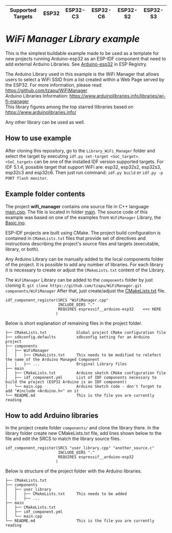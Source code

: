 | Supported Targets | ESP32 | ESP32-C3 | ESP32-C6 | ESP32-S2 | ESP32-S3 |
| ----------------- | ----- | -------- | -------- | -------- | -------- |

# _WiFi Manager Library example_

This is the simplest buildable example made to be used as a template for new projects running Arduino-esp32 as an ESP-IDF component that need to add external Arduino Libraries.
See [Arduino-esp32](https://components.espressif.com/components/espressif/arduino-esp32) in ESP Registry.

The Arduino Library used in this example is the WiFi Manager that allows users to select a WiFi SSID from a list created within a Web Page served by the ESP32.
For more information, please read https://github.com/tzapu/WiFiManager \
Arduino Libraries Information: https://www.arduinolibraries.info/libraries/wi-fi-manager \
This library figures among the top starred llibraries based on https://www.arduinolibraries.info/

Any other library can be used as well.

## How to use example

After cloning this repository, go to the `Library_WiFi_Manager` folder and select the target by executing `idf.py set-target <SoC_target>`. 
`<SoC_target>` can be one of the installed IDF version supported targets. 
For IDF 5.1.4, possible target that support WiFi are: esp32, esp32s2, esp32s3, esp32c3 and esp32c6.
Then just run command: `idf.py build` or `idf.py -p PORT flash monitor`.

## Example folder contents

The project **wifi_manager** contains one source file in C++ language [main.cpp](main/main.cpp). The file is located in folder [main](main).
The source code of this example was based on one of the examples from `WiFiManager` Library, the [Basic.ino](https://github.com/tzapu/WiFiManager/blob/master/examples/Basic/Basic.ino).

ESP-IDF projects are built using CMake. The project build configuration is contained in `CMakeLists.txt`
files that provide set of directives and instructions describing the project's source files and targets
(executable, library, or both).

Any Arduino Library can be manually added to the local components folder of the project.
It is possible to add any number of libraries.
For each library it is necessary to create or adjust the `CMakeLists.txt` content of the Library.

The `WiFiManager` Library can be added to the `components` folder by just cloning it.
`git clone https://github.com/tzapu/WiFiManager.git components/WiFiManager`
After that, just create/adjust the [CMakeLists.txt](components/WiFiManager/CMakeLists.txt) file.

```
idf_component_register(SRCS "WiFiManager.cpp"
                       INCLUDE_DIRS "."
                       REQUIRES espressif__arduino-esp32    <<< HERE
                      )
``` 

Below is short explanation of remaining files in the project folder.

```
├── CMakeLists.txt             Global project CMake configuration file
├── sdkconfig.defaults         sdkconfig setting for an Arduino project
├── components
│   ├── WiFiManager
│   │   ├── CMakeLists.txt     This needs to be modified to relefect the name of the Arduino Managed Component
│   │   ├── ...                Original Library files
├── main                       
│   ├── CMakeLists.txt         Arduino sketch CMake configuration file
│   ├── idf_component.yml      List of IDF components necessary to build the project (ESP32 Arduino is an IDF component)
│   └── main.cpp               Arduino Sketch code - don't forget to add "#include <Arduino.h>" on it
└── README.md                  This is the file you are currently reading
```

## How to add Arduino libraries

In the project create folder `components/` and clone the library there.
In the library folder create new CMakeLists.txt file, add lines shown below to the file and edit the SRCS to match the library source files.

```
idf_component_register(SRCS "user_library.cpp" "another_source.c"
                       INCLUDE_DIRS "."
                       REQUIRES espressif__arduino-esp32
                      )
```

Below is structure of the project folder with the Arduino libraries.

```
├── CMakeLists.txt
├── components
│   ├── user_library
│   │   ├── CMakeLists.txt     This needs to be added
│   │   ├── ...
├── main
│   ├── CMakeLists.txt
│   ├── idf_component.yml
│   └── main.cpp
└── README.md                  This is the file you are currently reading
```
